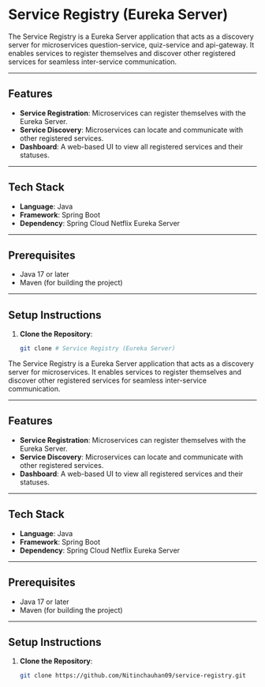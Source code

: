 # Service Registry (Eureka Server)

The Service Registry is a Eureka Server application that acts as a discovery server for microservices question-service, quiz-service and api-gateway. It enables services to register themselves and discover other registered services for seamless inter-service communication.

---

## Features
- **Service Registration**: Microservices can register themselves with the Eureka Server.
- **Service Discovery**: Microservices can locate and communicate with other registered services.
- **Dashboard**: A web-based UI to view all registered services and their statuses.

---

## Tech Stack
- **Language**: Java
- **Framework**: Spring Boot
- **Dependency**: Spring Cloud Netflix Eureka Server

---

## Prerequisites
- Java 17 or later
- Maven (for building the project)

---

## Setup Instructions
1. **Clone the Repository**:
   ```bash
   git clone # Service Registry (Eureka Server)

The Service Registry is a Eureka Server application that acts as a discovery server for microservices. It enables services to register themselves and discover other registered services for seamless inter-service communication.

---

## Features
- **Service Registration**: Microservices can register themselves with the Eureka Server.
- **Service Discovery**: Microservices can locate and communicate with other registered services.
- **Dashboard**: A web-based UI to view all registered services and their statuses.

---

## Tech Stack
- **Language**: Java
- **Framework**: Spring Boot
- **Dependency**: Spring Cloud Netflix Eureka Server

---

## Prerequisites
- Java 17 or later
- Maven (for building the project)

---

## Setup Instructions
1. **Clone the Repository**:
   ```bash
   git clone https://github.com/Nitinchauhan09/service-registry.git
